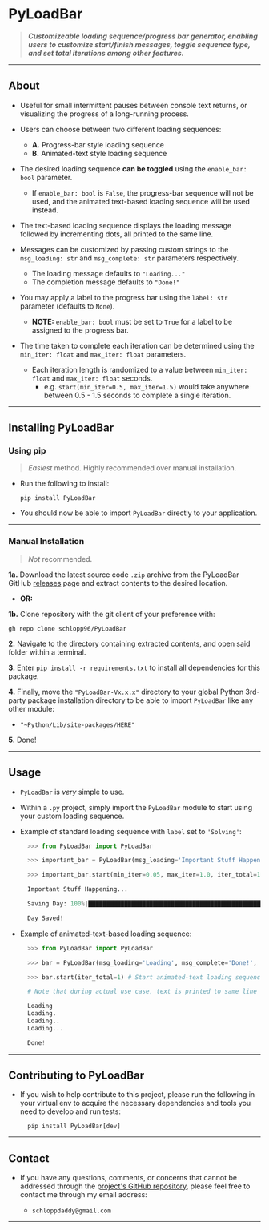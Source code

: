 # PyLoadBar

> _**Customizeable loading sequence/progress bar generator, enabling users to customize start/finish messages, toggle sequence type, and set total iterations among other features.**_

---

## About

- Useful for small intermittent pauses between console text returns, or visualizing the progress of a long-running process.

- Users can choose between two different loading sequences:

  - **A.** Progress-bar style loading sequence
  - **B.** Animated-text style loading sequence

- The desired loading sequence **can be toggled** using the `enable_bar: bool` parameter.

  - If `enable_bar: bool` is `False`, the progress-bar sequence will not be used, and the animated text-based loading sequence will be used instead.

- The text-based loading sequence displays the loading message followed by incrementing dots, all printed to the same line.

- Messages can be customized by passing custom strings to the `msg_loading: str` and `msg_complete: str` parameters respectively.

  - The loading message defaults to `"Loading..."`
  - The completion message defaults to `"Done!"`

- You may apply a label to the progress bar using the `label: str` parameter (defaults to `None`).

  - **NOTE:** `enable_bar: bool` must be set to `True` for a label to be assigned to the progress bar.

- The time taken to complete each iteration can be determined using the `min_iter: float` and `max_iter: float` parameters.
  - Each iteration length is randomized to a value between `min_iter: float` and `max_iter: float` seconds.
    - e.g. `start(min_iter=0.5, max_iter=1.5)` would take anywhere between 0.5 - 1.5 seconds to complete a single iteration.

---

## Installing PyLoadBar

### Using pip

> _Easiest_ method. Highly recommended over manual installation.

- Run the following to install:

  ```shell
  pip install PyLoadBar
  ```

- You should now be able to import `PyLoadBar` directly to your application.

---

### Manual Installation

> _Not_ recommended.

**1a.** Download the latest source code `.zip` archive from the PyLoadBar GitHub [releases](https://github.com/schlopp96/PyLoadBar/releases/latest) page and extract contents to the desired location.

- **OR:**

**1b.** Clone repository with the git client of your preference with:

```shell
gh repo clone schlopp96/PyLoadBar
```

**2.** Navigate to the directory containing extracted contents, and open said folder within a terminal.

**3.** Enter `pip install -r requirements.txt` to install all dependencies for this package.

**4.** Finally, move the `"PyLoadBar-Vx.x.x"` directory to your global Python 3rd-party package installation directory to be able to import `PyLoadBar` like any other module:

- `"~Python/Lib/site-packages/HERE"`

**5.** Done!

---

## Usage

- `PyLoadBar` is _very_ simple to use.

- Within a `.py` project, simply import the `PyLoadBar` module to start using your custom loading sequence.

- Example of standard loading sequence with `label` set to `'Solving'`:

  ```python
    >>> from PyLoadBar import PyLoadBar

    >>> important_bar = PyLoadBar(msg_loading='Important Stuff Happening', msg_complete='Day Saved!', label='Saving Day') # Initialize a new `PyLoadBar` instance.

    >>> important_bar.start(min_iter=0.05, max_iter=1.0, iter_total=10) # Call `start` method to begin loading sequence.

    Important Stuff Happening...

    Saving Day: 100%|█████████████████████████████████████████████████████████████████████████████████████████████████████████████████████████████████████████████| 10/10

    Day Saved!
  ```

- Example of animated-text-based loading sequence:

  ```python
    >>> from PyLoadBar import PyLoadBar

    >>> bar = PyLoadBar(msg_loading='Loading', msg_complete='Done!', enable_bar=False) # Initialize loading sequence.

    >>> bar.start(iter_total=1) # Start animated-text loading sequence.

    # Note that during actual use case, text is printed to same line followed by incrementing dots:

    Loading
    Loading.
    Loading..
    Loading...

    Done!
  ```

---

## Contributing to PyLoadBar

- If you wish to help contribute to this project, please run the following in your virtual env to acquire the necessary dependencies and tools you need to develop and run tests:

  ```shell
    pip install PyLoadBar[dev]
  ```

---

## Contact

- If you have any questions, comments, or concerns that cannot be addressed through the [project's GitHub repository](https://github.com/schlopp96/PyLoadBar), please feel free to contact me through my email address:

  - `schloppdaddy@gmail.com`

---
